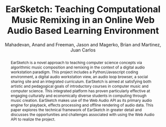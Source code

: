 --- 
  title: "EarSketch: Teaching Computational Music Remixing in an Online Web Audio Based Learning Environment" 
  abstract: "EarSketch is a novel approach to teaching computer science concepts via algorithmic music composition and remixing in the context of a digital audio workstation paradigm. This project includes a Python/Javascript coding environment, a digital audio workstation view, an audio loop browser, a social sharing site and an integrated curriculum. EarSketch is aimed at satisfying both artistic and pedagogical goals of introductory courses in computer music and computer science. This integrated platform has proven particularly effective at engaging culturally and economically diverse students in computing through music creation. EarSketch makes use of the Web Audio API as its primary audio engine for playback, effects processing and offline rendering of audio data. This paper explores the technical framework of EarSketch in greater detail and discusses the opportunities and challenges associated with using the Web Audio API to realize the project." 
  address: "Paris" 
  author: "Mahadevan, Anand and Freeman, Jason and Magerko, Brian and Martinez, Juan Carlos" 
  booktitle: "Proceedings of the International Web Audio Conference" 
  editor: "Goldszmidt, Samuel and Schnell, Norbert and Saiz, Victor and Matuszewski, Benjamin" 
  month: "Proceedings of the International Web Audio Conference"
  pages: "0--5" 
  publisher: "IRCAM" 
  series: "WAC '15"
  type: "Paper"  
  year: "2015" 
  id: "2015_3" 
  tags: year2015 
  pdflink: /_data/papers/pdf/2015/2015_3.pdf
  ISSN: Can't find it!
---